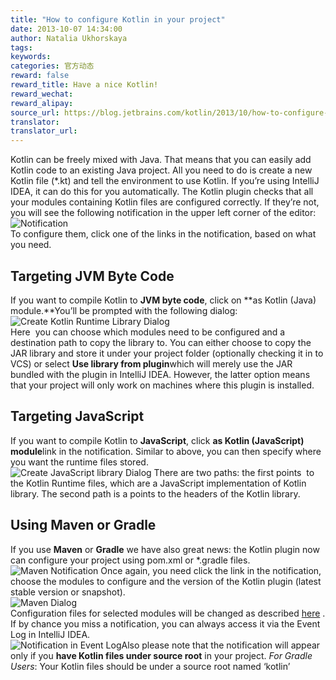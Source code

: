 ```yaml
---
title: "How to configure Kotlin in your project"
date: 2013-10-07 14:34:00
author: Natalia Ukhorskaya
tags:
keywords:
categories: 官方动态
reward: false
reward_title: Have a nice Kotlin!
reward_wechat:
reward_alipay:
source_url: https://blog.jetbrains.com/kotlin/2013/10/how-to-configure-kotlin-in-your-project/
translator:
translator_url:
---
```


Kotlin can be freely mixed with Java. That means that you can easily add Kotlin code to an existing Java project. All you need to do is create a new Kotlin file (*.kt) and tell the environment to use Kotlin. If you’re using IntelliJ IDEA, it can do this for you automatically.<span id="more-1247"></span>
The Kotlin plugin checks that all your modules containing Kotlin files are configured correctly. If they’re not, you will see the following notification in the upper left corner of the editor:
<img alt="Notification" data-recalc-dims="1" src="https://i2.wp.com/blog.jetbrains.com/kotlin/files/2013/09/1.jpg?w=640&amp;ssl=1"/><br/>
To configure them, click one of the links in the notification, based on what you need.
## Targeting JVM Byte Code

If you want to compile Kotlin to **JVM byte code**, click on **as Kotlin (Java) module.**You’ll be prompted with the following dialog:<br/>
<img alt="Create Kotlin Runtime Library Dialog" data-recalc-dims="1" src="https://i2.wp.com/blog.jetbrains.com/kotlin/files/2013/09/2.jpg?w=640&amp;ssl=1"/><br/>
Here  you can choose which modules need to be configured and a destination path to copy the library to.
You can either choose to copy the JAR library and store it under your project folder (optionally checking it in to VCS) or select **Use library from plugin**which will merely use the JAR bundled with the plugin in IntelliJ IDEA. However, the latter option means that your project will only work on machines where this plugin is installed.
## Targeting JavaScript

If you want to compile Kotlin to **JavaScript**, click **as Kotlin (JavaScript) module**link in the notification.
Similar to above, you can then specify where you want the runtime files stored.<br/>
<img alt="Create JavaScript library Dialog" data-recalc-dims="1" src="https://i0.wp.com/blog.jetbrains.com/kotlin/files/2013/09/3.jpg?w=640&amp;ssl=1"/>
There are two paths: the first points  to the Kotlin Runtime files, which are a JavaScript implementation of Kotlin library. The second path is a points to the headers of the Kotlin library.
## Using Maven or Gradle

If you use **Maven** or **Gradle** we have also great news: the Kotlin plugin now can configure your project using pom.xml or *.gradle files.<br/>
<img alt="Maven Notification" data-recalc-dims="1" src="https://i1.wp.com/blog.jetbrains.com/kotlin/files/2013/09/4.jpg?w=640&amp;ssl=1"/>
Once again, you need click the link in the notification, choose the modules to configure and the version of the Kotlin plugin (latest stable version or snapshot).<br/>
<img alt="Maven Dialog" data-recalc-dims="1" src="https://i2.wp.com/blog.jetbrains.com/kotlin/files/2013/09/5.jpg?w=640&amp;ssl=1"/><br/>
Configuration files for selected modules will be changed as described [here](http://confluence.jetbrains.com/display/Kotlin/Kotlin+Build+Tools) .
If by chance you miss a notification, you can always access it via the Event Log in IntelliJ IDEA.<br/>
<img alt="Notification in Event Log" data-recalc-dims="1" src="https://i1.wp.com/blog.jetbrains.com/kotlin/files/2013/09/7.jpg?w=640&amp;ssl=1"/>Also please note that the notification will appear only if you **have Kotlin files under source root** in your project.
*For Gradle Users*: Your Kotlin files should be under a source root named ‘kotlin’
